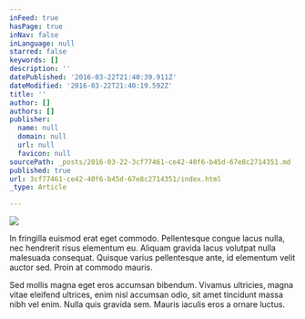 ```yaml
---
inFeed: true
hasPage: true
inNav: false
inLanguage: null
starred: false
keywords: []
description: ''
datePublished: '2016-03-22T21:40:39.911Z'
dateModified: '2016-03-22T21:40:19.592Z'
title: ''
author: []
authors: []
publisher:
  name: null
  domain: null
  url: null
  favicon: null
sourcePath: _posts/2016-03-22-3cf77461-ce42-40f6-b45d-67e8c2714351.md
published: true
url: 3cf77461-ce42-40f6-b45d-67e8c2714351/index.html
_type: Article

---
```

![](https://the-grid-user-content.s3-us-west-2.amazonaws.com/597f50f4-eb21-4418-8136-ccacef548cbb.jpg)

In fringilla euismod erat eget commodo. Pellentesque congue lacus nulla, nec hendrerit risus elementum eu. Aliquam gravida lacus volutpat nulla malesuada consequat. Quisque varius pellentesque ante, id elementum velit auctor sed. Proin at commodo mauris.

Sed mollis magna eget eros accumsan bibendum. Vivamus ultricies, magna vitae eleifend ultrices, enim nisl accumsan odio, sit amet tincidunt massa nibh vel enim. Nulla quis gravida sem. Mauris iaculis eros a ornare luctus.